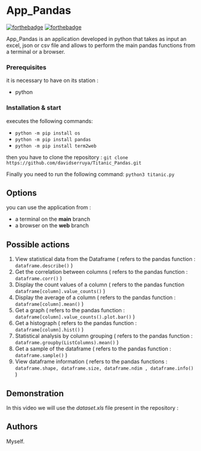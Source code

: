# App_Pandas

[![forthebadge](http://forthebadge.com/images/badges/built-with-love.svg)](http://forthebadge.com)  [![forthebadge](http://forthebadge.com/images/badges/powered-by-electricity.svg)](http://forthebadge.com)

App_Pandas is an application developed in python that takes as input an excel, json or csv file and allows to perform the main pandas functions from a terminal or a browser.

### Prerequisites

it is necessary to have on its station : 

- python

### Installation & start

executes the following commands:

- ``python -m pip install os``
- ``python -m pip install pandas``
- ``python -m pip install term2web``

then you have to clone the repository : ``git clone https://github.com/davidserruya/Titanic_Pandas.git``

Finally you need to run the following command: ``python3 titanic.py``

## Options

you can use the application from :

- a terminal on the **main** branch
- a browser on the **web** branch

## Possible actions 

1. View statistical data from the Dataframe ( refers to the pandas function : ``dataframe.describe()`` )
2. Get the correlation between columns ( refers to the pandas function : ``dataframe.corr()`` )
3. Display the count values of a column ( refers to the pandas function ``dataframe[column].value_counts()`` )
4. Display the average of a column ( refers to the pandas function : ``dataframe[column].mean()`` )
5. Get a graph ( refers to the pandas function : ``dataframe[column].value_counts().plot.bar()`` )
6. Get a histograph ( refers to the pandas function : ``dataframe[column].hist()`` )
7. Statistical analysis by column grouping ( refers to the pandas function : ``dataframe.groupby(ListColumns).mean()`` )
8. Get a sample of the dataframe ( refers to the pandas function : ``dataframe.sample()`` )
9. View dataframe information ( refers to the pandas functions : ``dataframe.shape, dataframe.size, dataframe.ndim , dataframe.info()`` ) 

## Demonstration

In this video we will use the _dataset.xls_ file present in the repository : 

## Authors

Myself.

